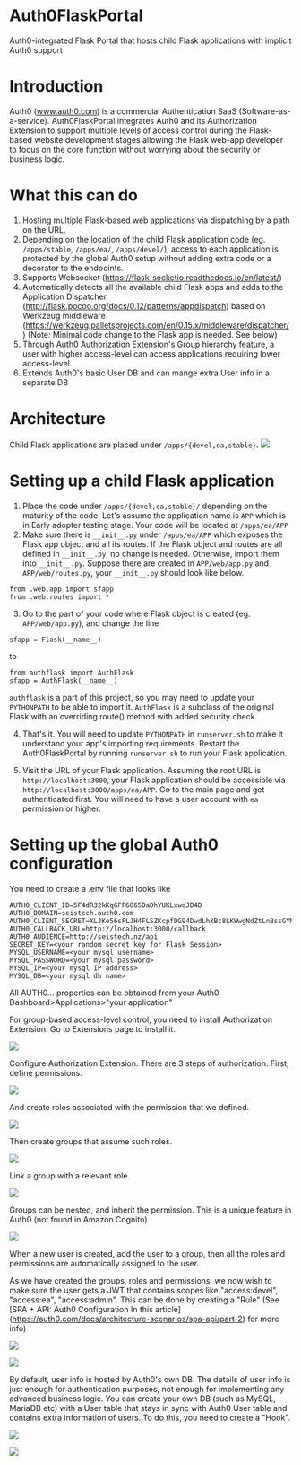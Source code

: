 # Auth0FlaskPortal
Auth0-integrated Flask Portal that hosts child Flask applications with implicit Auth0 support

# Introduction

Auth0 (www.auth0.com) is a commercial Authentication SaaS (Software-as-a-service). Auth0FlaskPortal integrates Auth0 and its Authorization Extension to support multiple levels of access control during the Flask-based website development stages allowing the Flask web-app developer to focus on the core function without worrying about the security or business logic.

# What this can do
1. Hosting multiple Flask-based web applications via dispatching by a path on the URL.
2. Depending on the location of the child Flask application code (eg. `/apps/stable`, `/apps/ea/`, `/apps/devel/`), access to each application is protected by the global Auth0 setup without adding extra code or a decorator to the endpoints.
3. Supports Websocket (https://flask-socketio.readthedocs.io/en/latest/)
4. Automatically detects all the available child Flask apps and adds to the Application Dispatcher (http://flask.pocoo.org/docs/0.12/patterns/appdispatch) based on Werkzeug middleware (https://werkzeug.palletsprojects.com/en/0.15.x/middleware/dispatcher/ ) (Note: Minimal code change to the Flask app is needed. See below)
5. Through Auth0 Authorization Extension's Group hierarchy feature, a user with higher access-level can access applications requiring lower access-level.
6. Extends Auth0's basic User DB and can mange extra User info in a separate DB

# Architecture
Child Flask applications are placed under `/apps/{devel,ea,stable}`.
![](public/img/Auth0FlaskPortal_architecture.png)

# Setting up a child Flask application
1. Place the code under `/apps/{devel,ea,stable}/` depending on the maturity of the code. Let's assume the application name is `APP` which is in Early adopter testing stage. Your code will be located at `/apps/ea/APP`
2. Make sure there is `__init__.py` under `/apps/ea/APP` which exposes the Flask app object and all its routes. If  the Flask object and routes are all defined in `__init__.py`, no change is needed. Otherwise, import them into `__init__.py`. Suppose there are created in `APP/web/app.py` and `APP/web/routes.py`, your `__init__.py` should look like below.
```
from .web.app import sfapp
from .web.routes import *
```
3. Go to the part of your code where Flask object is created (eg. `APP/web/app.py`), and change the line 

```
sfapp = Flask(__name__)
```
to

```
from authflask import AuthFlask
sfapp = AuthFlask(__name__)
```
`authflask` is a part of this project, so you may need to update your `PYTHONPATH` to be able to import it. `AuthFlask` is a subclass of the original Flask with an overriding route() method with added security check.

4. That's it. You will need to update `PYTHONPATH` in `runserver.sh` to make it understand your app's importing requirements. Restart the Auth0FlaskPortal by running `runserver.sh` to run your Flask application.

5. Visit the URL of your Flask application. Assuming the root URL is `http://localhost:3000`, your Flask application should be accessible via `http://localhost:3000/apps/ea/APP`. Go to the main page and get authenticated first. You will need to have a user account with `ea` permission or higher. 

# Setting up the global Auth0 configuration
You need to create a .env file that looks like
```
AUTH0_CLIENT_ID=5F4dR32kKqGFF6065DaDhYUKLxwqJD4D
AUTH0_DOMAIN=seistech.auth0.com
AUTH0_CLIENT_SECRET=XLJKe56sFLJH4FLSZKcpfDG94DwdLhXBc8LKWwgNdZtLnBssGYMasdFasfgaHaS2
AUTH0_CALLBACK_URL=http://localhost:3000/callback
AUTH0_AUDIENCE=http://seistech.nz/api
SECRET_KEY=<your random secret key for Flask Session>
MYSQL_USERNAME=<your mysql username>
MYSQL_PASSWORD=<your mysql password>
MYSQL_IP=<your mysql IP address>
MYSQL_DB=<your mysql db name>
```

All AUTH0... properties can be obtained from your Auth0 Dashboard>Applications>"your application"

For group-based access-level control, you need to install Authorization Extension. Go to Extensions page to install it.

![](public/img/auth_extension_install.png)

Configure Authorization Extension. There are 3 steps of authorization. First, define permissions.

![](public/img/auth_extension_permissions.png)

And create roles associated with the permission that we defined.

![](public/img/auth_extension_roles.png)

Then create groups that assume such roles.

![](public/img/auth_extension_groups.png)

Link a group with a relevant role.

![](public/img/auth_extension_group_ea_roles.png)

Groups can be nested, and inherit the permission. This is a unique feature in Auth0 (not found in Amazon Cognito)

![](public/img/auth_extension_group_ea_nested_groups.png)

When a new user is created, add the user to a group, then all the roles and permissions are automatically assigned to the user.

As we have created the groups, roles and permissions, we now wish to make sure the user gets a JWT that contains scopes like "access:devel", "access:ea", "access:admin". This can be done by creating a "Rule" (See [SPA + API: Auth0 Configuration In this article] (https://auth0.com/docs/architecture-scenarios/spa-api/part-2) for more info)

![](public/img/rules.png)

![](public/img/rules_access_token_scopes.png)

By default, user info is hosted by Auth0's own DB. The details of user info is just enough for authentication purposes, not enough for implementing any advanced business logic. You can create your own DB (such as MySQL, MariaDB etc) with a User table that stays in sync with Auth0 User table and contains extra information of users. To do this, you need to create a "Hook".

![](public/img/hooks_post_user_registration.png)

![](public/img/hooks_post_user_registration_code.png)
